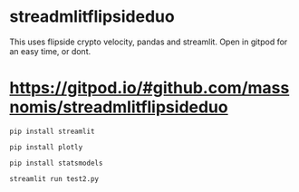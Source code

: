 # streadmlitflipsideduo


This uses flipside crypto velocity, pandas and streamlit. Open in gitpod for an easy time, or dont.



# https://gitpod.io/#github.com/massnomis/streadmlitflipsideduo

```pip install streamlit```

```pip install plotly```

```pip install statsmodels```

```streamlit run test2.py```

